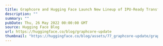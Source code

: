 ```yaml
---
title: Graphcore and Hugging Face Launch New Lineup of IPU-Ready Transformers
description: ""
summary: ""
pubDate: Thu, 26 May 2022 00:00:00 GMT
source: Hugging Face Blog
url: https://huggingface.co/blog/graphcore-update
thumbnail: "https://huggingface.co/blog/assets/77_graphcore-update/graphcore_update.png"
---
```


